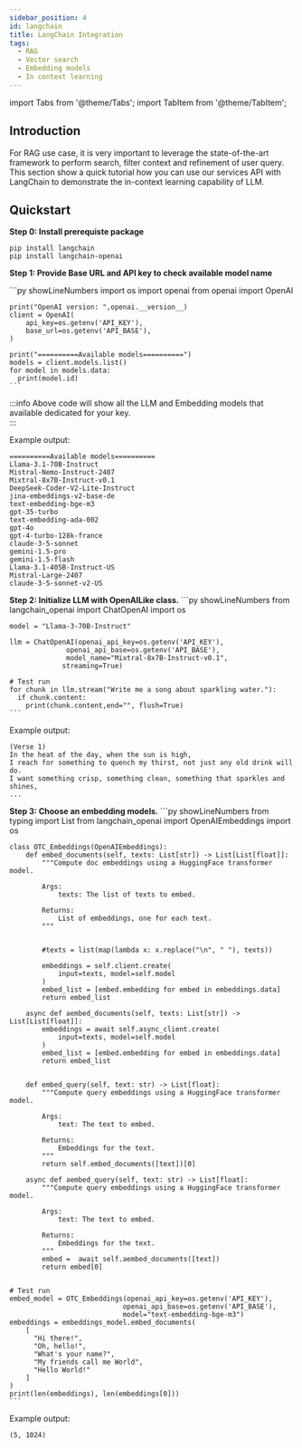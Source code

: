 ```yaml
---
sidebar_position: 4
id: langchain
title: LangChain Integration
tags:
  - RAG
  - Vector search
  - Embedding models
  - In context learning
---
```

import Tabs from '@theme/Tabs';
import TabItem from '@theme/TabItem';

## Introduction
For RAG use case, it is very important to leverage the state-of-the-art framework to perform search, filter context
and refinement of user query. This section show a quick tutorial how you can use our services API with LangChain to demonstrate the in-context learning capability of LLM. 

## Quickstart

**Step 0: Install prerequiste package**
```
pip install langchain
pip install langchain-openai
```

**Step 1: Provide Base URL and API key to check available model name**

<Tabs>
  <TabItem value="py" label="Python" default>
    ```py showLineNumbers
    import os
    import openai
    from openai import OpenAI

    print("OpenAI version: ",openai.__version__)
    client = OpenAI(
        api_key=os.getenv('API_KEY'),
        base_url=os.getenv('API_BASE'),
    )

    print("==========Available models==========")
    models = client.models.list()
    for model in models.data:
      print(model.id)
    ```
  </TabItem>
</Tabs>

:::info
Above code will show all the LLM and Embedding models that available dedicated for your key.  
:::

Example output:

```
==========Available models==========
Llama-3.1-70B-Instruct
Mistral-Nemo-Instruct-2407
Mixtral-8x7B-Instruct-v0.1
DeepSeek-Coder-V2-Lite-Instruct
jina-embeddings-v2-base-de
text-embedding-bge-m3
gpt-35-turbo
text-embedding-ada-002
gpt-4o
gpt-4-turbo-128k-france
claude-3-5-sonnet
gemini-1.5-pro
gemini-1.5-flash
Llama-3.1-405B-Instruct-US
Mistral-Large-2407
claude-3-5-sonnet-v2-US
```

**Step 2: Initialize LLM with OpenAILike class.**
<Tabs>
  <TabItem value="py" label="Python" default>
    ```py showLineNumbers
    from langchain_openai import ChatOpenAI
    import os

    model = "Llama-3-70B-Instruct"

    llm = ChatOpenAI(openai_api_key=os.getenv('API_KEY'), 
                  openai_api_base=os.getenv('API_BASE'),
                  model_name="Mixtral-8x7B-Instruct-v0.1",
                 streaming=True)
    
    # Test run
    for chunk in llm.stream("Write me a song about sparkling water."):
      if chunk.content:
        print(chunk.content,end="", flush=True)
    ```
  </TabItem>
</Tabs>

Example output:

```
(Verse 1)
In the heat of the day, when the sun is high,
I reach for something to quench my thirst, not just any old drink will do.
I want something crisp, something clean, something that sparkles and shines,
...
```

**Step 3: Choose an embedding models.**
<Tabs>
  <TabItem value="py" label="Python" default>
    ```py showLineNumbers
    from typing import List
    from langchain_openai import OpenAIEmbeddings
    import os

    class OTC_Embeddings(OpenAIEmbeddings):
        def embed_documents(self, texts: List[str]) -> List[List[float]]:
            """Compute doc embeddings using a HuggingFace transformer model.

            Args:
                texts: The list of texts to embed.

            Returns:
                List of embeddings, one for each text.
            """
            

            #texts = list(map(lambda x: x.replace("\n", " "), texts))

            embeddings = self.client.create(
                input=texts, model=self.model
            )
            embed_list = [embed.embedding for embed in embeddings.data]
            return embed_list 

        async def aembed_documents(self, texts: List[str]) -> List[List[float]]:
            embeddings = await self.async_client.create(
                input=texts, model=self.model
            )
            embed_list = [embed.embedding for embed in embeddings.data]
            return embed_list 


        def embed_query(self, text: str) -> List[float]:
            """Compute query embeddings using a HuggingFace transformer model.

            Args:
                text: The text to embed.

            Returns:
                Embeddings for the text.
            """
            return self.embed_documents([text])[0]

        async def aembed_query(self, text: str) -> List[float]:
            """Compute query embeddings using a HuggingFace transformer model.

            Args:
                text: The text to embed.

            Returns:
                Embeddings for the text.
            """
            embed =  await self.aembed_documents([text])
            return embed[0]


    # Test run
    embed_model = OTC_Embeddings(openai_api_key=os.getenv('API_KEY'), 
                                openai_api_base=os.getenv('API_BASE'),
                                model="text-embedding-bge-m3")
    embeddings = embeddings_model.embed_documents(
        [
          "Hi there!",
          "Oh, hello!",
          "What's your name?",
          "My friends call me World",
          "Hello World!"
        ]
    )
    print(len(embeddings), len(embeddings[0]))
    ```
  </TabItem>
</Tabs>

Example output:

```
(5, 1024)
```


